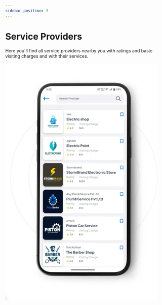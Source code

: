 ```yaml
---
sidebar_position: 5
---
```


# Service Providers

Here you'll find all service providers nearby you with ratings and basic visiting charges and with their services.

![Service Providers](../../static/img/adminPanel/app_service_provider.webp)

